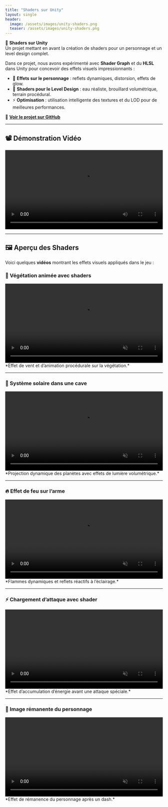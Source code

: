 ```yaml
---
title: "Shaders sur Unity"
layout: single
header:
  image: /assets/images/unity-shaders.png
  teaser: /assets/images/unity-shaders.png
---
```


🎨 **Shaders sur Unity**  
Un projet mettant en avant la création de shaders pour un personnage et un level design complet.

Dans ce projet, nous avons expérimenté avec **Shader Graph** et du **HLSL** dans Unity pour concevoir des effets visuels impressionnants :  
- 🌟 **Effets sur le personnage** : reflets dynamiques, distorsion, effets de glow.  
- 🏰 **Shaders pour le Level Design** : eau réaliste, brouillard volumétrique, terrain procédural.  
- ⚡ **Optimisation** : utilisation intelligente des textures et du LOD pour de meilleures performances.

🔗 **[Voir le projet sur GitHub](https://github.com/TON-LIEN-GITHUB)**  

---

## 📽️ Démonstration Vidéo  

<video controls width="100%">
  <source src="/assets/videos/unity-shaders-demo.mp4" type="video/mp4">
  Votre navigateur ne supporte pas la vidéo.
</video>

---

## 🖼️ Aperçu des Shaders  

Voici quelques **vidéos** montrant les effets visuels appliqués dans le jeu :

### 🌿 Végétation animée avec shaders  
<video autoplay loop muted playsinline width="100%">
  <source src="/assets/videos/unity-shader-vegetation.mp4" type="video/mp4">
  Votre navigateur ne supporte pas la vidéo.
</video>
*Effet de vent et d’animation procédurale sur la végétation.*  

---

### 🌌 Système solaire dans une cave  
<video autoplay loop muted playsinline width="100%">
  <source src="/assets/videos/unity-shader-solar-system.mp4" type="video/mp4">
  Votre navigateur ne supporte pas la vidéo.
</video>
*Projection dynamique des planètes avec effets de lumière volumétrique.*  

---

### 🔥 Effet de feu sur l’arme  
<video autoplay loop muted playsinline width="100%">
  <source src="/assets/videos/unity-shader-fire-weapon.mp4" type="video/mp4">
  Votre navigateur ne supporte pas la vidéo.
</video>
*Flammes dynamiques et reflets réactifs à l’éclairage.*  

---

### ⚡ Chargement d’attaque avec shader  
<video autoplay loop muted playsinline width="100%">
  <source src="/assets/videos/unity-shader-charge-attack.mp4" type="video/mp4">
  Votre navigateur ne supporte pas la vidéo.
</video>
*Effet d’accumulation d’énergie avant une attaque spéciale.*  

---

### 👤 Image rémanente du personnage  
<video autoplay loop muted playsinline width="100%">
  <source src="/assets/videos/unity-shader-ghosting.mp4" type="video/mp4">
  Votre navigateur ne supporte pas la vidéo.
</video>
*Effet de rémanence du personnage après un dash.*  
